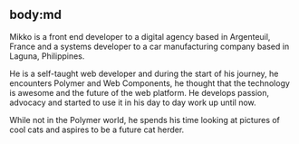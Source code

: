 body:md
-----
Mikko is a front end developer to a digital agency based in Argenteuil, France and a systems developer to a car manufacturing company based in Laguna, Philippines.

He is a self-taught web developer and during the start of his journey, he encounters Polymer and Web Components, he thought that the technology is awesome and the future of the web platform. He develops passion, advocacy and started to use it in his day to day work up until now.

While not in the Polymer world, he spends his time looking at pictures of cool cats and aspires to be a future cat herder.